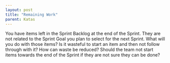 ```yaml
---
layout: post
title: "Remaining Work"
parent: Katas
---
```

You have items left in the Sprint Backlog at the end of the Sprint. They are not related to the Sprint Goal you plan to select for the next Sprint. What will you do with those items? Is it wasteful to start an item and then not follow through with it? How can waste be reduced? Should the team not start items towards the end of the Sprint if they are not sure they can be done?
